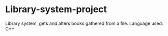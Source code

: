 # Library-system-project
Library system, gets and alters books gathered from a file.
Language used: C++

